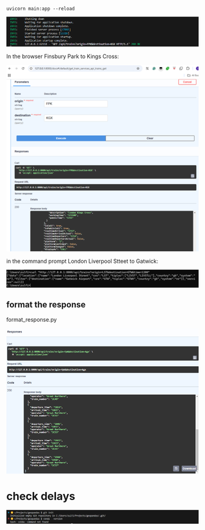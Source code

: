 


`uvicorn main:app --reload`


![alt text](images/image-7.png)

In the browser Finsbury Park to Kings Cross:

![alt text](images/image-8.png)


in the command prompt London Liverpool Stteet to Gatwick:

![alt text](images/image-9.png)


## format the response

format_response.py 

![alt text](images/image-10.png)


# check delays 

![alt text](images/image.png)
